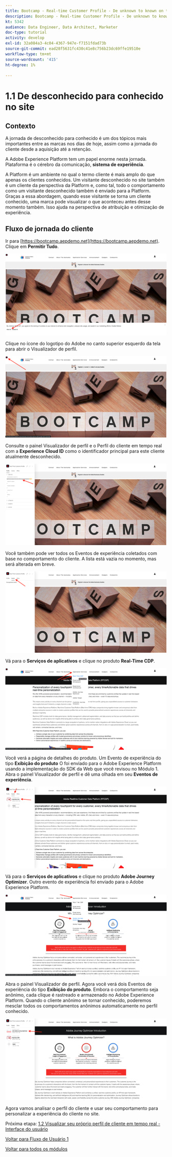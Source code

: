 ```yaml
---
title: Bootcamp - Real-time Customer Profile - De unknown to known on the website
description: Bootcamp - Real-time Customer Profile - De unknown to known on the website
kt: 5342
audience: Data Engineer, Data Architect, Marketer
doc-type: tutorial
activity: develop
exl-id: 32a084a3-4c04-4367-947e-f7151fdad73b
source-git-commit: ead28f5631fc430c41e8c756b23dc69ffe19510e
workflow-type: tm+mt
source-wordcount: '415'
ht-degree: 1%

---
```


# 1.1 De desconhecido para conhecido no site

## Contexto

A jornada de desconhecido para conhecido é um dos tópicos mais importantes entre as marcas nos dias de hoje, assim como a jornada do cliente desde a aquisição até a retenção.

A Adobe Experience Platform tem um papel enorme nesta jornada. Plataforma é o cérebro da comunicação, **sistema de experiência**.

A Platform é um ambiente no qual o termo cliente é mais amplo do que apenas os clientes conhecidos. Um visitante desconhecido no site também é um cliente da perspectiva da Platform e, como tal, todo o comportamento como um visitante desconhecido também é enviado para a Platform. Graças a essa abordagem, quando esse visitante se torna um cliente conhecido, uma marca pode visualizar o que aconteceu antes desse momento também. Isso ajuda na perspectiva de atribuição e otimização de experiência.

## Fluxo de jornada do cliente

Ir para [https://bootcamp.aepdemo.net](https://bootcamp.aepdemo.net). Clique em **Permitir Tudo**.

![DSN](./images/web8.png)

Clique no ícone do logotipo do Adobe no canto superior esquerdo da tela para abrir o Visualizador de perfil.

![Demonstração](./images/pv1.png)

Consulte o painel Visualizador de perfil e o Perfil do cliente em tempo real com a **Experience Cloud ID** como o identificador principal para este cliente atualmente desconhecido.

![Demonstração](./images/pv2.png)

Você também pode ver todos os Eventos de experiência coletados com base no comportamento do cliente. A lista está vazia no momento, mas será alterada em breve.

![Demonstração](./images/pv3.png)

Vá para o **Serviços de aplicativos** e clique no produto **Real-Time CDP**.

![Demonstração](./images/pv4.png)

Você verá a página de detalhes do produto. Um Evento de experiência do tipo **Exibição do produto** O foi enviado para o Adobe Experience Platform usando a implementação do SDK da Web que você revisou no Módulo 1. Abra o painel Visualizador de perfil e dê uma olhada em seu **Eventos de experiência**.

![Demonstração](./images/pv5.png)

Vá para o **Serviços de aplicativos** e clique no produto **Adobe Journey Optimizer**. Outro evento de experiência foi enviado para o Adobe Experience Platform.

![Demonstração](./images/pv7.png)

Abra o painel Visualizador de perfil. Agora você verá dois Eventos de experiência do tipo **Exibição do produto**. Embora o comportamento seja anônimo, cada clique é rastreado e armazenado no Adobe Experience Platform. Quando o cliente anônimo se tornar conhecido, poderemos mesclar todos os comportamentos anônimos automaticamente no perfil conhecido.

![Demonstração](./images/pv8.png)

Agora vamos analisar o perfil do cliente e usar seu comportamento para personalizar a experiência do cliente no site.

Próxima etapa: [1.2 Visualizar seu próprio perfil de cliente em tempo real - Interface do usuário](./ex2.md)

[Voltar para Fluxo de Usuário 1](./uc1.md)

[Voltar para todos os módulos](../../overview.md)
